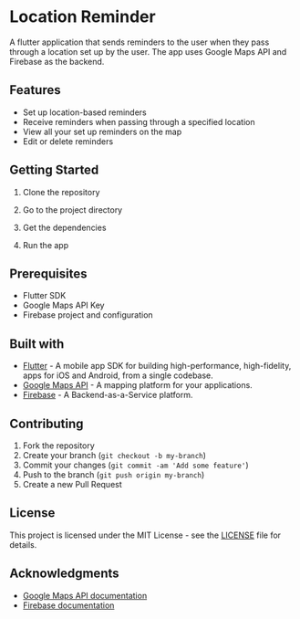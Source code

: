 # Location Reminder

A flutter application that sends reminders to the user when they pass through a location set up by the user. The app uses Google Maps API and Firebase as the backend.

## Features
- Set up location-based reminders
- Receive reminders when passing through a specified location
- View all your set up reminders on the map
- Edit or delete reminders

## Getting Started
1. Clone the repository

2. Go to the project directory

3. Get the dependencies

4. Run the app

## Prerequisites
- Flutter SDK
- Google Maps API Key
- Firebase project and configuration

## Built with
- [Flutter](https://flutter.dev/) - A mobile app SDK for building high-performance, high-fidelity, apps for iOS and Android, from a single codebase.
- [Google Maps API](https://developers.google.com/maps/documentation) - A mapping platform for your applications.
- [Firebase](https://firebase.google.com/) - A Backend-as-a-Service platform.

## Contributing
1. Fork the repository
2. Create your branch (`git checkout -b my-branch`)
3. Commit your changes (`git commit -am 'Add some feature'`)
4. Push to the branch (`git push origin my-branch`)
5. Create a new Pull Request

## License
This project is licensed under the MIT License - see the [LICENSE](LICENSE) file for details.

## Acknowledgments
- [Google Maps API documentation](https://developers.google.com/maps/documentation)
- [Firebase documentation](https://firebase.google.com/docs)
